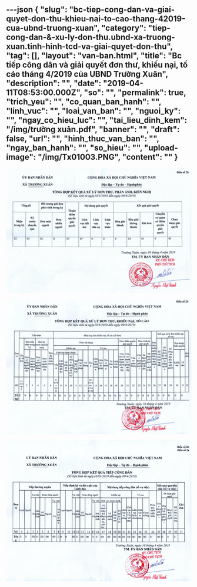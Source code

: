 ---json
{
    "slug": "bc-tiep-cong-dan-va-giai-quyet-don-thu-khieu-nai-to-cao-thang-42019-cua-ubnd-truong-xuan",
    "category": "tiep-cong-dan-&-xu-ly-don-thu.ubnd-xa-truong-xuan.tinh-hinh-tcd-va-giai-quyet-don-thu",
    "tag": [],
    "layout": "van-ban.html",
    "title": "Bc tiếp công dân và giải quyết đơn thư, khiếu nại, tố cáo tháng 4/2019 của UBND Trường Xuân",
    "description": "",
    "date": "2019-04-11T08:53:00.000Z",
    "so": "",
    "permalink": true,
    "trich_yeu": "",
    "co_quan_ban_hanh": "",
    "linh_vuc": "",
    "loai_van_ban": "",
    "nguoi_ky": "",
    "ngay_co_hieu_luc": "",
    "tai_lieu_dinh_kem": "/img/trường xuân.pdf",
    "banner": "",
    "draft": false,
    "url": "",
    "hinh_thuc_van_ban": "",
    "ngay_ban_hanh": "",
    "so_hieu": "",
    "upload-image": "/img/Tx01003.PNG",
    "__content__": ""
}
---
<p><img alt="" src="/img/Tx01001.PNG" /></p>

<p><img alt="" src="/img/Tx01002.PNG" /></p>

<p><img alt="" src="/img/Tx01003.PNG" /></p>
